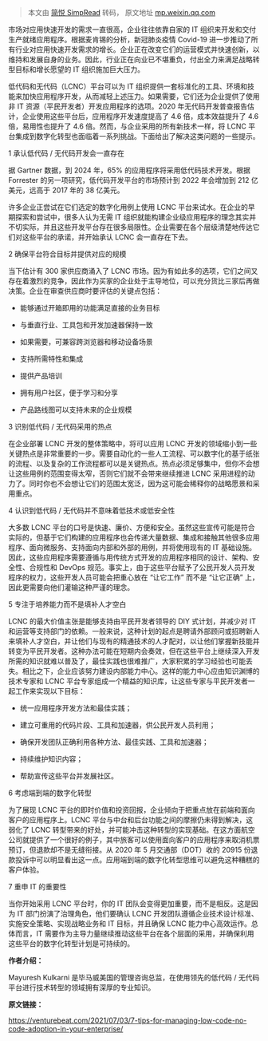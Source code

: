 > 本文由 [简悦 SimpRead](http://ksria.com/simpread/) 转码， 原文地址 [mp.weixin.qq.com](https://mp.weixin.qq.com/s/AhKDkprxBdgZwBuoOErEMg)

市场对应用快速开发的需求一直很高，企业往往依靠自家的 IT 组织来开发和交付生产就绪应用程序。根据麦肯锡的分析，新冠肺炎疫情 Covid-19 进一步推动了所有行业对应用快速开发需求的增长。企业正在改变它们的运营模式并快速创新，以维持和发展自身的业务。因此，行业正在向业已不堪重负，付出全力来满足战略转型目标和增长愿望的 IT 组织施加巨大压力。  

低代码和无代码（LCNC）平台可以为 IT 组织提供一套标准化的工具、环境和技能来加快应用程序开发，从而减轻上述压力。如果需要，它们还为企业提供了使用非 IT 资源（平民开发者）开发应用程序的选项。2020 年无代码开发普查报告估计，企业使用这些平台后，应用程序开发速度提高了 4.6 倍，成本效益提升了 4.6 倍，易用性也提升了 4.6 倍。然而，与企业采用的所有新技术一样，将 LCNC 平台集成到数字化转型也面临着一系列挑战。下面给出了解决这类问题的一些提示。

1 承认低代码 / 无代码开发会一直存在

据 Gartner 数据，到 2024 年，65% 的应用程序将采用低代码技术开发。根据 Forrester 的另一项研究，低代码开发平台的市场预计到 2022 年会增加到 212 亿美元，远高于 2017 年的 38 亿美元。

许多企业正尝试在它们选定的数字化用例上使用 LCNC 平台来试水。在企业的早期探索和尝试中，很多人认为无需 IT 组织就能构建企业级应用程序的理念其实并不切实际，并且这些开发平台存在很多局限性。企业需要在各个层级清楚地传达它们对这些平台的承诺，并开始承认 LCNC 会一直存在下去。

2 确保平台符合目标并提供对应的规模

当下估计有 300 家供应商涌入了 LCNC 市场。因为有如此多的选项，它们之间又存在着激烈的竞争，因此作为买家的企业处于主导地位，可以充分货比三家后再做决策。企业在审查供应商时要评估的关键点包括：

*   能够通过开箱即用的功能满足直接的业务目标
    
*   与垂直行业、工具包和开发加速器保持一致
    
*   如果需要，可兼容跨浏览器和移动设备场景
    
*   支持所需特性和集成
    
*   提供产品培训
    
*   拥有用户社区，便于学习和分享
    
*   产品路线图可以支持未来的企业规模
    

3 识别低代码 / 无代码采用的热点

在企业部署 LCNC 开发的整体策略中，将可以应用 LCNC 开发的领域缩小到一些关键热点是非常重要的一步。需要自动化的一些人工流程、可以数字化的基于纸张的流程、以及复杂的工作流程都可以是关键热点。热点必须足够集中，但你不会想让这些用例的范围变得太窄，否则它们就不会带来继续推进 LCNC 采用进程的动力了。同时你也不会想让它们的范围太宽泛，因为这可能会稀释你的战略愿景和采用重点。

4 认识到低代码 / 无代码并不意味着低技术或低安全性

大多数 LCNC 平台的口号是快速、廉价、方便和安全。虽然这些宣传可能是符合实际的，但基于它们构建的应用程序也会传递大量数据、集成和接触其他很多应用程序、面向微服务、支持面向内部和外部的用例，并将使用现有的 IT 基础设施。因此，这些应用程序需要遵循与用传统方式开发的应用程序相同的设计、架构、安全性、合规性和 DevOps 规范。事实上，由于这些平台赋予了公民开发人员开发程序的权力，这些开发人员可能会把重心放在 “让它工作” 而不是 “让它正确” 上，因此更需要向他们灌输这种严谨的理念。

5 专注于培养能力而不是填补人才空白

LCNC 的最大价值主张是能够支持由平民开发者领导的 DIY 式计划，并减少对 IT 和运营等支持部门的依赖。一般来说，这种计划的起点是聘请外部顾问或招聘新人来填补人才空白，并让他们与现有的精通技术的人才配对，以让他们掌握新技能并转变为平民开发者。这种办法可能在短期内会奏效，但在这些平台上继续深入开发所需的知识就难以普及了，最佳实践也很难推广，大家积累的学习经验也可能丢失。相比之下，企业应该努力建设内部能力中心。这样的能力中心应由知识渊博的技术专家和 LCNC 平台专家组成一个精益的知识库，让这些专家与平民开发者一起工作来实现以下目标：

*   统一应用程序开发方法和最佳实践；
    
*   建立可重用的代码片段、工具和加速器，供公民开发人员利用；
    
*   确保开发团队正确利用各种方法、最佳实践、工具和加速器；
    
*   持续维护知识内容；
    
*   帮助宣传这些平台并发展社区。
    

6 考虑端到端的数字化转型

为了展现 LCNC 平台的即时价值和投资回报，企业倾向于把重点放在前端和面向客户的应用程序上。LCNC 平台与中台和后台功能之间的摩擦仍未得到解决，这弱化了 LCNC 转型带来的好处，并可能冲击这种转型的实现基础。在这方面航空公司就提供了一个很好的例子，其中旅客可以使用面向客户的应用程序来取消机票预订，但退款却不是无缝衔接。从 2020 年 5 月交通部（DOT）收的 20915 份退款投诉中可以明显看出这一点。应用端到端的数字化转型思维可以避免这种糟糕的客户体验。

7 重申 IT 的重要性

当你开始采用 LCNC 平台时，你的 IT 团队会变得更加重要，而不是相反。这是因为 IT 部门扮演了治理角色，他们要确认 LCNC 开发团队遵循企业技术设计标准、实施安全策略、实现战略业务和 IT 目标，并且确保 LCNC 能力中心高效运作。总体而言，IT 需要作为主导力量继续推动这些平台在各个层面的采用，并确保利用这些平台的数字化转型计划是可持续的。

**作者介绍：**

Mayuresh Kulkarni 是毕马威美国的管理咨询总监，在使用领先的低代码 / 无代码平台进行技术转型的领域拥有深厚的专业知识。

**原文链接：**

https://venturebeat.com/2021/07/03/7-tips-for-managing-low-code-no-code-adoption-in-your-enterprise/